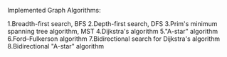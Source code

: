 Implemented Graph Algorithms:

1.Breadth-first search, BFS
2.Depth-first search, DFS
3.Prim's minimum spanning tree algorithm, MST
4.Dijkstra's algorithm
5."A-star" algorithm
6.Ford–Fulkerson algorithm
7.Bidirectional search for Dijkstra's algorithm
8.Bidirectional "A-star" algorithm
